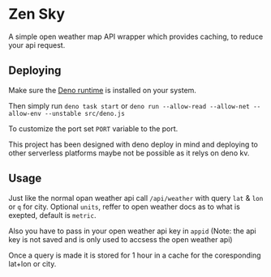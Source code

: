 # Zen Sky
A simple open weather map API wrapper which provides caching, to reduce your api request.

## Deploying
Make sure the [Deno runtime](https://deno.com/) is installed on your system.

Then simply run `deno task start` or `deno run --allow-read --allow-net --allow-env --unstable src/deno.js`

To customize the port set `PORT` variable to the port.

This project has been designed with deno deploy in mind and deploying to other serverless platforms maybe not be possible as it relys on deno kv.

## Usage
Just like the normal opan weather api call `/api/weather` with query `lat` & `lon` or `q` for city. Optional `units`, reffer to open weather docs as to what is exepted, default is `metric`.

Also you have to pass in your open weather api key in `appid` (Note: the api key is not saved and is only used to accsess the open weather api)

Once a query is made it is stored for 1 hour in a cache for the coresponding lat+lon or city.
